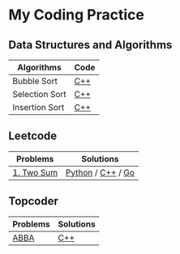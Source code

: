 # My Coding Practice

## Data Structures and Algorithms

|Algorithms|Code|
|-|-|
|Bubble Sort|[C++](https://github.com/shaqsnake/leetcode/blob/master/src/algorithms/sort/BubbleSort.h)|
|Selection Sort|[C++](https://github.com/shaqsnake/leetcode/blob/master/src/algorithms/sort/SelectionSort.h)|
|Insertion Sort|[C++](https://github.com/shaqsnake/leetcode/blob/master/src/algorithms/sort/InsertionSort.h)|

## Leetcode

|Problems|Solutions|
|-|-|
|[1. Two Sum](https://leetcode.com/problems/two-sum/)|[Python](https://github.com/shaqsnake/leetcode/blob/master/001-Two-Sum/solution.py) / [C++](https://github.com/shaqsnake/leetcode/blob/master/001-Two-Sum/solution.cpp) / [Go](https://github.com/shaqsnake/leetcode/blob/master/001-Two-Sum/solution.go)|

## Topcoder
|Problems|Solutions|
|-|-|
|[ABBA](https://arena.topcoder.com/#/u/practiceCode/16527/48825/13918/2/326683)|[C++](https://github.com/shaqsnake/leetcode/blob/master/src/topcoder/ABBA/solution.cpp)|

